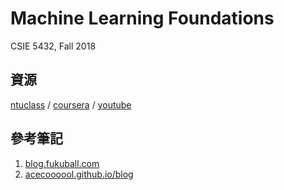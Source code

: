 
# Machine Learning Foundations

CSIE 5432, Fall 2018

## 資源
[ntuclass](https://www.csie.ntu.edu.tw/~htlin/course/mlfound18fall/) / [coursera](https://www.coursera.org/learn/ntumlone-mathematicalfoundations) / [youtube](https://www.youtube.com/playlist?list=PLXVfgk9fNX2I7tB6oIINGBmW50rrmFTqf)

## 參考筆記

1. [blog.fukuball.com](http://blog.fukuball.com/machine-learning-foundations-by-lin-xuan-tian-di-jiang-xue-xi-bi-ji/)
2. [acecoooool.github.io/blog](https://acecoooool.github.io/blog/2018/01/29/Aindex/#%E7%B3%BB%E5%88%972%EF%BC%9A%E6%9C%BA%E5%99%A8%E5%AD%A6%E4%B9%A0%E5%9F%BA%E7%9F%B3-amp-%E6%9C%BA%E5%99%A8%E5%AD%A6%E4%B9%A0%E6%8A%80%E6%B3%95
)
